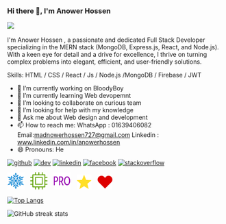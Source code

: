 ### Hi there 👋, I'm Anower Hossen
![](https://avatars.githubusercontent.com/u/140152829?v=4)

I'm Anower Hossen , a passionate and dedicated Full Stack Developer specializing in the MERN stack (MongoDB, Express.js, React, and Node.js). With a keen eye for detail and a drive for excellence, I thrive on turning complex problems into elegant, efficient, and user-friendly solutions.

Skills:   HTML / CSS / React / Js / Node.js /MongoDB / Firebase / JWT 

- 🔭 I’m currently working on BloodyBoy 
- 🌱 I’m currently learning Web devopemnt 
- 👯 I’m looking to collaborate on curious team 
- 🤔 I’m looking for help with my knowledge 
- 💬 Ask me about Web design and development 
- 📫 How to reach me: WhatsApp : 01639406082  Email:madnowerhossen727@gmail.com Linkedin : www.linkedin.com/in/anowerhossen 
- 😄 Pronouns: He 


[<img src='https://cdn.jsdelivr.net/npm/simple-icons@3.0.1/icons/github.svg' alt='github' height='40'>](https://github.com/Anowervaiya)  [<img src='https://cdn.jsdelivr.net/npm/simple-icons@3.0.1/icons/dev-dot-to.svg' alt='dev' height='40'>](https://dev.to/https://dev.to/anowervaiya)  [<img src='https://cdn.jsdelivr.net/npm/simple-icons@3.0.1/icons/linkedin.svg' alt='linkedin' height='40'>](https://www.linkedin.com/in/www.linkedin.com/in/anowerhossen/)  [<img src='https://cdn.jsdelivr.net/npm/simple-icons@3.0.1/icons/facebook.svg' alt='facebook' height='40'>](https://www.facebook.com/https://www.facebook.com/profile.php?id=100093116115676)  [<img src='https://cdn.jsdelivr.net/npm/simple-icons@3.0.1/icons/stackoverflow.svg' alt='stackoverflow' height='40'>](https://stackoverflow.com/users/https://stackoverflow.com/users/23371165/md-anower-hossen)  

<a href='https://archiveprogram.github.com/'><img src='https://raw.githubusercontent.com/acervenky/animated-github-badges/master/assets/acbadge.gif' width='40' height='40'></a> <a href='https://docs.github.com/en/developers'><img src='https://raw.githubusercontent.com/acervenky/animated-github-badges/master/assets/devbadge.gif' width='40' height='40'></a> <a href='https://github.com/pricing'><img src='https://raw.githubusercontent.com/acervenky/animated-github-badges/master/assets/pro.gif' width='40' height='40'></a> <a href='https://stars.github.com/'><img src='https://raw.githubusercontent.com/acervenky/animated-github-badges/master/assets/starbadge.gif' width='35' height='35'></a> <a href='https://docs.github.com/en/github/supporting-the-open-source-community-with-github-sponsors'><img src='https://raw.githubusercontent.com/acervenky/animated-github-badges/master/assets/sponsorbadge.gif' width='35' height='35'></a> 

[![Top Langs](https://github-readme-stats.vercel.app/api/top-langs/?username=Anowervaiya)](https://github.com/anuraghazra/github-readme-stats)

![GitHub streak stats](https://streak-stats.demolab.com/?user=Anowervaiya)  

